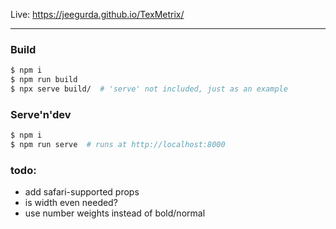 Live: https://jeegurda.github.io/TexMetrix/

---

### Build

```bash
$ npm i
$ npm run build
$ npx serve build/  # 'serve' not included, just as an example
```

### Serve'n'dev

```bash
$ npm i
$ npm run serve  # runs at http://localhost:8000
```

### todo:

- add safari-supported props
- is width even needed?
- use number weights instead of bold/normal
